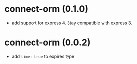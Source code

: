 connect-orm (0.1.0)
===================

* add support for express 4. Stay compatible with express 3.

connect-orm (0.0.2)
===================

* add `time: true` to expires type

